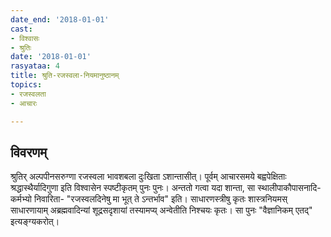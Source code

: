 ```yaml
---
date_end: '2018-01-01'
cast:
- विश्वासः
- श्रुतिः
date: '2018-01-01'
rasyataa: 4
title: श्रुति-रजस्वला-नियमानुष्ठानम्
topics:
- रजस्वलता
- आचारः

---
```


## विवरणम्
श्रुतिर् अल्पपीनसरुग्णा रजस्वला भावशबला दुःखिता ऽशान्तासीत्। पूर्वम् आचारसमये बह्वपेक्षिताः श्रद्धास्थैर्यादिगुणा इति विश्वासेन स्पष्टीकृतम् पुनः पुनः। अन्ततो गत्वा यदा शान्ता, सा स्थालीपाकौपासनादि-कर्मभ्यो निवारिता- "रजस्वलदिनेषु मा भूत् ते ऽन्तर्भाव"  इति। साधारणस्त्रीषु कृतः शास्त्रनियमस् साधारणायाम् अब्रह्मवादिन्यां शूद्रसदृशायां तस्यामप्य् अन्वेतीति निश्चयः कृतः। सा पुनः "वैज्ञानिकम् एतद्" इत्यङ्ग्यकरोत्।

